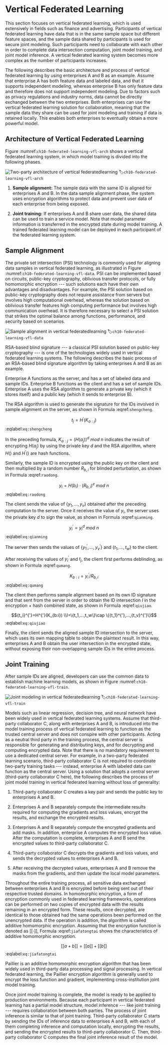# Vertical Federated Learning

This section focuses on vertical federated learning, which is used
extensively in fields such as finance and advertising. Participants of
vertical federated learning have data that is in the same sample space
but different feature spaces, and the sample data shared by participants
is used for secure joint modeling. Such participants need to collaborate
with each other in order to complete data intersection computation,
joint model training, and joint model inference. A vertical federated
learning system becomes more complex as the number of participants
increases.

The following describes the basic architecture and process of vertical
federated learning by using enterprises A and B as an example. Assume
that enterprise A has both feature data and labeled data, and that it
supports independent modeling, whereas enterprise B has only feature
data and therefore does not support independent modeling. Due to factors
such as privacy regulations and industry norms, data cannot be directly
exchanged between the two enterprises. Both enterprises can use the
vertical federated learning solution for collaboration, meaning that the
sample data they share can be used for joint modeling and training if
data is retained locally. This enables both enterprises to eventually
obtain a more powerful model.

## Architecture of Vertical Federated Learning

Figure :numref:`ch10-federated-learning-vfl-arch` shows a vertical federated
learning system, in which model training is divided into the following
phases.

![Two-party architecture of vertical federatedlearning](../img/ch10/ch10-federated-learning-vfl-arch.png)
:label:`ch10-federated-learning-vfl-arch`

1.  **Sample alignment:** The sample data with the same ID is aligned
    for enterprises A and B. In the data sample alignment phase, the
    system uses encryption algorithms to protect data and prevent user
    data of each enterprise from being exposed.

2.  **Joint training:** If enterprises A and B share user data, the
    shared data can be used to train a service model. Note that model
    parameter information is transferred in the encrypted state during
    model training. A trained federated learning model can be deployed
    in each participant of the federated learning system.

## Sample Alignment

The private set intersection (PSI) technology is commonly used for
aligning data samples in vertical federated learning, as illustrated in
Figure :numref:`ch10-federated-learning-vfl-data`. PSI can be implemented
based on circuits, public-key cryptography, oblivious transfer
protocols, or fully homomorphic encryption --- such solutions each have
their own advantages and disadvantages. For example, the PSI solution
based on public-key cryptography does not require assistance from
servers but involves high computational overhead, whereas the solution
based on oblivious transfer features high computing performance but
involves high communication overhead. It is therefore necessary to
select a PSI solution that strikes the optimal balance among functions,
performance, and security based on scenarios.

![Sample alignment in vertical federatedlearning](../img/ch10/ch10-federated-learning-vfl-data.png)
:label:`ch10-federated-learning-vfl-data`

RSA-based blind signature --- a classical PSI solution based on
public-key cryptography --- is one of the technologies widely used in
vertical federated learning systems. The following describes the basic
process of an RSA-based blind signature algorithm by taking enterprises
A and B as an example.

Enterprise A functions as the server, and has a set of labeled data and
sample IDs. Enterprise B functions as the client and has a set of sample
IDs. Enterprise A uses the RSA algorithm to generate a private key
(which it stores itself) and a public key (which it sends to enterprise
B).

The RSA algorithm is used to generate the signature for the IDs involved
in sample alignment on the server, as shown in Formula
:eqref:`shengcheng`.

$$t_j=H^{'}(K_{a:j})$$ 
:eqlabel:`eq:shengcheng`

In the preceding formula, $K_{a:j}=(H(a_j))^d \ mod \ n$ indicates the
result of encrypting $H(a_j)$ by using the private key $d$ and the RSA
algorithm, where $H()$ and $H^{'}()$ are hash functions.

Similarly, the sample ID is encrypted using the public key on the client
and then multiplied by a random number $R_{b,i}$ for blinded
perturbation, as shown in Formula
:eqref:`raodong`.

$$y_i=H(b_i)\cdot(R_{b,i})^e \ mod \ n$$ 
:eqlabel:`eq:raodong`

The client sends the value of $\{y_1, ..., y_v\}$ obtained after the
preceding computation to the server. Once it receives the value of
$y_i$, the server uses the private key $d$ to sign the value, as shown
in Formula :eqref:`qianming`.

$$y_i^{'}=y_i^d \ mod \ n$$ 
:eqlabel:`eq:qianming`

The server then sends the values of $\{y_1^{'},...,y_v^{'}\}$ and
$\{t_1,...,t_w\}$ to the client.

After receiving the values of $y_i^{'}$ and $t_j$, the client first
performs deblinding, as shown in Formula
:eqref:`qumang`.

$$K_{b:i}={y_i}^{'}/R_{b,i}$$ 
:eqlabel:`eq:qumang`

The client then performs sample alignment based on its own ID signature
and that sent from the server in order to obtain the ID intersection $I$
in the encryption + hash combined state, as shown in Formula
:eqref:`qiujiao`.

$${t_i}^{'}=H^{'}(K_{b:i}) \\I=\{t_1,...,t_w\}\cap \{{t_1}^{'},...,{t_v}^{'}\}$$ 
:eqlabel:`eq:qiujiao`

Finally, the client sends the aligned sample ID intersection to the
server, which uses its own mapping table to obtain the plaintext result.
In this way, enterprises A and B obtain the user intersection in the
encrypted state, without exposing their non-overlapping sample IDs in
the entire process.

## Joint Training

After sample IDs are aligned, developers can use the common data to
establish machine learning models, as shown in Figure
:numref:`ch10-federated-learning-vfl-train`.

![Joint modeling in vertical federatedlearning](../img/ch10/ch10-federated-learning-vfl-train.png)
:label:`ch10-federated-learning-vfl-train`

Models such as linear regression, decision tree, and neural network have
been widely used in vertical federated learning systems. Assume that
third-party collaborator C, along with enterprises A and B, is
introduced into the model training process of vertical federated
learning to function as the trusted central server and does not conspire
with other participants. Acting as a neutral third party in the training
process, the central server is responsible for generating and
distributing keys, and for decrypting and computing encrypted data. Note
that there is no mandatory requirement to use a dedicated central
server. For example, in a two-party federated learning scenario,
third-party collaborator C is not required to coordinate two-party
training tasks --- instead, enterprise A with labeled data can function
as the central server. Using a solution that adopts a central server
(third-party collaborator C here), the following describes the process
of joint model training in vertical federated learning without loss of
generality:

1.  Third-party collaborator C creates a key pair and sends the public
    key to enterprises A and B.

2.  Enterprises A and B separately compute the intermediate results
    required for computing the gradients and loss values, encrypt the
    results, and exchange the encrypted results.

3.  Enterprises A and B separately compute the encrypted gradients and
    add masks. In addition, enterprise A computes the encrypted loss
    value. After the computation is complete, enterprises A and B send
    the encrypted values to third-party collaborator C.

4.  Third-party collaborator C decrypts the gradients and loss values,
    and sends the decrypted values to enterprises A and B.

5.  After receiving the decrypted values, enterprises A and B remove the
    masks from the gradients, and then update the local model
    parameters.

Throughout the entire training process, all sensitive data exchanged
between enterprises A and B is encrypted before being sent out of their
respective trusted domains. In homomorphic encryption, a form of
encryption commonly used in federated learning frameworks, operations
can be performed on two copies of encrypted data with the results
remaining in an encrypted form. These results, once decrypted, are
identical to those obtained had the same operations been performed on
the unencrypted data. If the operation is addition, the algorithm is
called additive homomorphic encryption. Assuming that the encryption
function is denoted as $[[\cdot]]$, Formula
:eqref:`jiafatongtai` shows the characteristics of additive
homomorphic encryption.

$$[[a+b]]=[[a]]+[[b]]$$ 
:eqlabel:`eq:jiafatongtai`

Paillier is an additive homomorphic encryption algorithm that has been
widely used in third-party data processing and signal processing. In
vertical federated learning, the Paillier encryption algorithm is
generally used to encrypt the loss function and gradient, implementing
cross-institution joint model training.

Once joint model training is complete, the model is ready to be applied
to production environments. Because each participant in vertical
federated learning has a partial model structure, model inference ---
like joint training --- requires collaboration between both parties. The
process of joint inference is similar to that of joint training.
Third-party collaborator C starts by sending the IDs of inference data
to enterprises A and B, with each of them completing inference and
computation locally, encrypting the results, and sending the encrypted
results to third-party collaborator C. Then, third-party collaborator C
computes the final joint inference result of the model.
